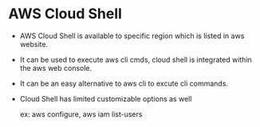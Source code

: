 # AWS Cloud Shell
  - AWS Cloud Shell is available to specific region which is listed in aws website.
  - It can be used to execute aws cli cmds, cloud shell is integrated within the aws web console.
  - It can be an easy alternative to aws cli to excute cli commands.
  - Cloud Shell has limited customizable options as well

    ex: aws configure, aws iam list-users
